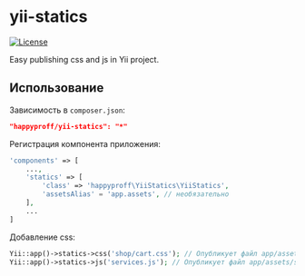 yii-statics
==============

[![License](https://poser.pugx.org/happyproff/yii-statics/license.svg)](https://packagist.org/packages/happyproff/yii-statics)

Easy publishing css and js in Yii project.

## Использование

Зависимость в `composer.json`:

```json
"happyproff/yii-statics": "*"
```

Регистрация компонента приложения:

```php
'components' => [
    ...,
    'statics' => [
        'class' => 'happyproff\YiiStatics\YiiStatics',
        'assetsAlias' = 'app.assets', // необязательно
    ],
    ...
]
```

Добавление css:

```php
Yii::app()->statics->css('shop/cart.css'); // Опубликует файл app/assets/shop/cart.css
Yii::app()->statics->js('services.js'); // Опубликует файл app/assets/services.css
```
